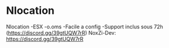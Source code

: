 # Nlocation
Nlocation -ESX -o.oms -Facile a config -Support inclus sous 72h (https://discord.gg/39gtUQW7rR)  NoxZi-Dev: https://discord.gg/39gtUQW7rR
